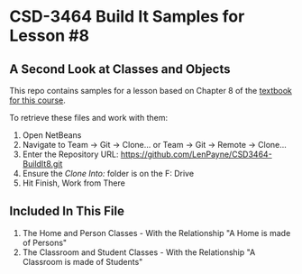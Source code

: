 # CSD-3464 Build It Samples for Lesson #8
## A Second Look at Classes and Objects

This repo contains samples for a lesson based on Chapter 8 of the [textbook for this course](http://www.pearsonhighered.com/educator/product/Starting-Out-with-Java-From-Control-Structures-through-Objects-5E/9780132855839.page).

To retrieve these files and work with them:

1. Open NetBeans
2. Navigate to Team -> Git -> Clone... or Team -> Git -> Remote -> Clone...
3. Enter the Repository URL: https://github.com/LenPayne/CSD3464-BuildIt8.git
4. Ensure the *Clone Into:* folder is on the F: Drive
5. Hit Finish, Work from There

## Included In This File

1. The Home and Person Classes - With the Relationship "A Home is made of Persons"
2. The Classroom and Student Classes - With the Relationship "A Classroom is made of Students"
